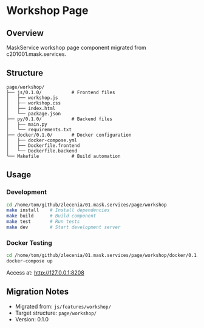 # Workshop Page

## Overview
MaskService workshop page component migrated from c201001.mask.services.

## Structure
```
page/workshop/
├── js/0.1.0/           # Frontend files
│   ├── workshop.js
│   ├── workshop.css
│   ├── index.html
│   └── package.json
├── py/0.1.0/           # Backend files
│   ├── main.py
│   └── requirements.txt
├── docker/0.1.0/       # Docker configuration
│   ├── docker-compose.yml
│   ├── Dockerfile.frontend
│   └── Dockerfile.backend
└── Makefile            # Build automation
```

## Usage

### Development
```bash
cd /home/tom/github/zlecenia/01.mask.services/page/workshop
make install    # Install dependencies
make build      # Build component
make test       # Run tests
make dev        # Start development server
```

### Docker Testing
```bash
cd /home/tom/github/zlecenia/01.mask.services/page/workshop/docker/0.1.0
docker-compose up
```

Access at: http://127.0.0.1:8208


## Migration Notes
- Migrated from: `js/features/workshop/`
- Target structure: `page/workshop/`
- Version: 0.1.0
